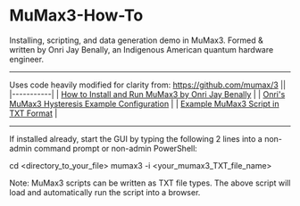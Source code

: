 # MuMax3-How-To
Installing, scripting, and data generation demo in MuMax3. Formed &amp; written by Onri Jay Benally, an Indigenous American quantum hardware engineer.
______________________________________________________________________________________________________________________________________________________
Uses code heavily modified for clarity from: https://github.com/mumax/3
||
|-----------|
| [How to Install and Run MuMax3 by Onri Jay Benally](https://github.com/OJB-Quantum/MuMax3-How-To/blob/main/Installing%20and%20Running%20MuMax3%20by%20Onri%20Jay%20Benally.pdf) |
| [Onri's MuMax3 Hysteresis Example Configuration](https://youtu.be/YCUwEaX9SrI?si=I_m6b0n1USWKunFJ) |
| [Example MuMax3 Script in TXT Format](https://github.com/OJB-Quantum/MuMax3-How-To/blob/main/MuMax3_Hysteresis_Loop_Example.txt) |
______________________________________________________________________________________________________________________________________________________
If installed already, start the GUI by typing the following 2 lines into a non-admin command prompt or non-admin PowerShell:

cd <directory_to_your_file>
mumax3 -i <your_mumax3_TXT_file_name>

Note: MuMax3 scripts can be written as TXT file types. The above script will load and automatically run the script into a browser.

